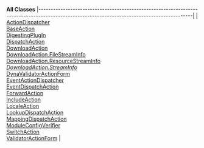 **All Classes**
|---------------------------------------------------------------------------------------------------------------------------------------------|
| [ActionDispatcher](org/apache/struts/actions/ActionDispatcher.html.md "class in org.apache.struts.actions")                                    
  [BaseAction](org/apache/struts/actions/BaseAction.html.md "class in org.apache.struts.actions")                                                
  [DigestingPlugIn](org/apache/struts/plugins/DigestingPlugIn.html.md "class in org.apache.struts.plugins")                                      
  [DispatchAction](org/apache/struts/actions/DispatchAction.html.md "class in org.apache.struts.actions")                                        
  [DownloadAction](org/apache/struts/actions/DownloadAction.html.md "class in org.apache.struts.actions")                                        
  [DownloadAction.FileStreamInfo](org/apache/struts/actions/DownloadAction.FileStreamInfo.html.md "class in org.apache.struts.actions")          
  [DownloadAction.ResourceStreamInfo](org/apache/struts/actions/DownloadAction.ResourceStreamInfo.html.md "class in org.apache.struts.actions")  
  [*DownloadAction.StreamInfo*](org/apache/struts/actions/DownloadAction.StreamInfo.html.md "interface in org.apache.struts.actions")            
  [DynaValidatorActionForm](org/apache/struts/validator/DynaValidatorActionForm.html.md "class in org.apache.struts.validator")                  
  [EventActionDispatcher](org/apache/struts/actions/EventActionDispatcher.html.md "class in org.apache.struts.actions")                          
  [EventDispatchAction](org/apache/struts/actions/EventDispatchAction.html.md "class in org.apache.struts.actions")                              
  [ForwardAction](org/apache/struts/actions/ForwardAction.html.md "class in org.apache.struts.actions")                                          
  [IncludeAction](org/apache/struts/actions/IncludeAction.html.md "class in org.apache.struts.actions")                                          
  [LocaleAction](org/apache/struts/actions/LocaleAction.html.md "class in org.apache.struts.actions")                                            
  [LookupDispatchAction](org/apache/struts/actions/LookupDispatchAction.html.md "class in org.apache.struts.actions")                            
  [MappingDispatchAction](org/apache/struts/actions/MappingDispatchAction.html.md "class in org.apache.struts.actions")                          
  [ModuleConfigVerifier](org/apache/struts/plugins/ModuleConfigVerifier.html.md "class in org.apache.struts.plugins")                            
  [SwitchAction](org/apache/struts/actions/SwitchAction.html.md "class in org.apache.struts.actions")                                            
  [ValidatorActionForm](org/apache/struts/validator/ValidatorActionForm.html.md "class in org.apache.struts.validator")                          |


